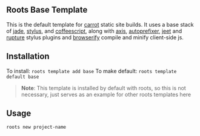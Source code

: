 Roots Base Template
-------------------

This is the default template for [carrot](https://github.com/carrot) static site builds. It uses a base stack of [jade](https://github.com/visionmedia/jade), [stylus](https://github.com/learnboost/stylus), and [coffeescript](https://github.com/jashkenas/coffee-script), along with [axis](https://github.com/jenius/axis), [autoprefixer](https://github.com/jenius/autoprefixer-stylus), [jeet](http://jeet.gs) and [rupture](https://github.com/jenius/rupture) stylus plugins and [browserify](https://github.com/substack/node-browserify) compile and minify client-side js.


Installation
------------

To install: `roots template add base`
To make default: `roots template default base`

> **Note**: This template is installed by default with roots, so this is not necessary, just serves as an example for other roots templates here

Usage
-----

`roots new project-name`
